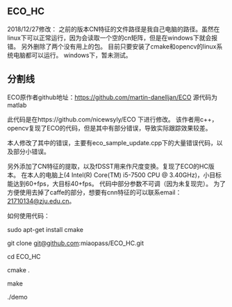 ECO_HC
-----------------------------------------------------------------------------
2018/12/27修改：
之前的版本CN特征的文件路径是我自己电脑的路径。虽然在linux下可以正常运行，因为会读取一个空的cn矩阵，但是在windows下就会报错。
另外删除了两个没有用上的包。
目前只要安装了cmake和opencv的linux系统电脑都可以运行。
windows下，暂未测试。

分割线
-----------------------------------------------------------------------------
ECO原作者github地址：https://github.com/martin-danelljan/ECO  源代码为matlab

此代码是在https://github.com/nicewsyly/ECO  下进行修改。
该作者用c++，opencv复现了ECO的代码，但是其中有部分错误，导致实际跟踪效果较差。

本人修改了其中的错误，主要有eco_sample_update.cpp下的大量错误代码，以及部分小错误。

另外添加了CN特征的提取，以及fDSST用来作尺度变换。复现了ECO的HC版本。
在本人的电脑上(4  Intel(R) Core(TM) i5-7500 CPU @ 3.40GHz)，小目标能达到60+fps，大目标40+fps。
代码中部分参数不可调（因为未复现完）。
为了方便使用去掉了caffe的部分，想要有cnn特征的可以联系email：21710134@zju.edu.cn。

如何使用代码：

sudo apt-get install cmake

git clone git@github.com:miaopass/ECO_HC.git

cd ECO_HC

cmake .

make

./demo


